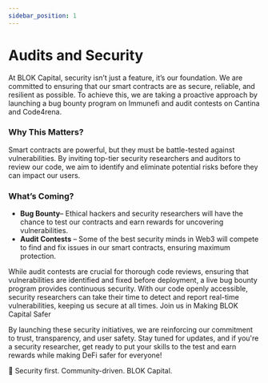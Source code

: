```yaml
---
sidebar_position: 1
---
```


# Audits and Security

At BLOK Capital, security isn’t just a feature, it’s our foundation. We are committed to ensuring that our smart contracts are as secure, reliable, and resilient as possible. To achieve this, we are taking a proactive approach by launching a bug bounty program on Immunefi and audit contests on Cantina and Code4rena.

### Why This Matters?
Smart contracts are powerful, but they must be battle-tested against vulnerabilities. By inviting top-tier security researchers and auditors to review our code, we aim to identify and eliminate potential risks before they can impact our users.

### What’s Coming?
- **Bug Bounty**– Ethical hackers and security researchers will have the chance to test our contracts and earn rewards for uncovering vulnerabilities.
- **Audit Contests** – Some of the best security minds in Web3 will compete to find and fix issues in our smart contracts, ensuring maximum protection. 

While audit contests are crucial for thorough code reviews, ensuring that vulnerabilities are identified and fixed before deployment, a live bug bounty program provides continuous security. With our code openly accessible, security researchers can take their time to detect and report real-time vulnerabilities, keeping us secure at all times.
Join us in Making BLOK Capital Safer

By launching these security initiatives, we are reinforcing our commitment to trust, transparency, and user safety. Stay tuned for updates, and if you're a security researcher, get ready to put your skills to the test and earn rewards while making DeFi safer for everyone!

🚀 Security first. Community-driven. BLOK Capital.
